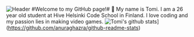 
![Header](https://i.gyazo.com/58190516e7417ae14afa24b300882bc5.png "Header")
#Welcome to my GitHub page!#
:wave:
My name is Tomi. I am a 26 year old student at Hive Helsinki Code School in Finland.
I love coding and my passion lies in making video games.
![Tomi's github stats](https://github-readme-stats.vercel.app/api?username=HandsomeTom)](https://github.com/anuraghazra/github-readme-stats)


<!--
**HandsomeTom/HandsomeTom** is a ✨ _special_ ✨ repository because its `README.md` (this file) appears on your GitHub profile.

Here are some ideas to get you started:

- 🔭 I’m currently working on ...
- 🌱 I’m currently learning ...
- 👯 I’m looking to collaborate on ...
- 🤔 I’m looking for help with ...
- 💬 Ask me about ...
- 📫 How to reach me: ...
- 😄 Pronouns: ...
- ⚡ Fun fact: ...
-->
